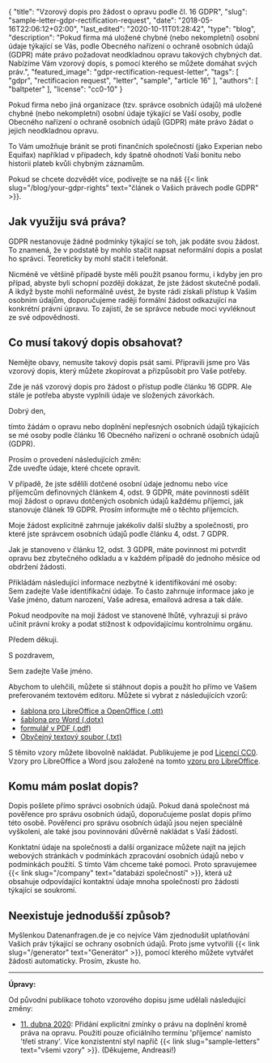 {
    "title": "Vzorový dopis pro žádost o opravu podle čl. 16 GDPR",
    "slug": "sample-letter-gdpr-rectification-request",
    "date": "2018-05-16T22:06:12+02:00",
    "last_edited": "2020-10-11T01:28:42",
    "type": "blog",
    "description": "Pokud firma má uložené chybné (nebo nekompletní) osobní údaje týkající se Vás, podle Obecného nařízení o ochraně osobních údajů (GDPR) máte právo požadovat neodkladnou opravu takových chybných dat. Nabízíme Vám vzorový dopis, s pomocí kterého se můžete domáhat svých práv.",
    "featured_image": "gdpr-rectification-request-letter",
    "tags": [ "gdpr", "rectificacion request", "letter", "sample", "article 16" ],
    "authors": [ "baltpeter" ],
    "license": "cc0-10"
}

Pokud firma nebo jiná organizace (tzv. správce osobních údajů) má uložené chybné (nebo nekompletní) osobní údaje týkající se Vaší osoby, podle Obecného nařízení o ochraně osobních údajů (GDPR) máte právo žádat o jejich neodkladnou opravu. 

To Vám umožňuje bránit se proti finančních společností (jako Experian nebo Equifax) například v případech, kdy špatně ohodnotí Vaši bonitu nebo historii plateb kvůli chybným záznamům.

Pokud se chcete dozvědět více, podívejte se na náš {{< link slug="/blog/your-gdpr-rights" text="článek o Vašich právech podle GDPR" >}}.

## Jak využiju svá práva?

GDPR nestanovuje žádné podmínky týkající se toh, jak podáte svou žádost. To znamená, že v podstatě by mohlo stačit napsat neformální dopis a poslat ho správci. Teoreticky by mohl stačit i telefonát.

Nicméně ve většině případě byste měli použít psanou formu, i kdyby jen pro případ, abyste byli schopní později dokázat, že jste žádost skutečně podali. A ikdyž byste mohli neformálně uvést, že byste rádi získali přístup k Vašim osobním údajům, doporučujeme raději formální žádost odkazující na konkrétní právní úpravu. To zajistí, že se správce nebude moci vyvléknout ze své odpovědnosti.

## Co musí takový dopis obsahovat?

Nemějte obavy, nemusíte takový dopis psát sami. Připravili jsme pro Vás vzorový dopis, který můžete zkopírovat a přizpůsobit pro Vaše potřeby.

Zde je náš vzorový dopis pro žádost o přístup podle článku 16 GDPR. Ale stále je potřeba abyste vyplnili údaje ve <span class="blog-letter-fill-in">složených závorkách</span>. 

<div class="blog-letter">
<p>Dobrý den,</p>

<p>tímto žádám o opravu nebo doplnění nepřesných osobních údajů týkajících se mé osoby podle článku 16 Obecného nařízení o ochraně osobních údajů (GDPR).</p>

<p>Prosím o provedení následujících změn:<br>
<span class="blog-letter-fill-in">Zde uveďte údaje, které chcete opravit.</span></p>

<p>V případě, že jste sdělili dotčené osobní údaje jednomu nebo více příjemcům definovných článkem 4, odst. 9 GDPR, máte povinnosti sdělit moji žádost o opravu dotčených osobních údajů každému příjemci, jak stanovuje článek 19 GDPR. Prosím informujte mě o těchto příjemcích.</p>

<p>Moje žádost explicitně zahrnuje jakékoliv další služby a společnosti, pro které jste správcem osobních údajů podle článku 4, odst. 7 GDPR.</p>

<p>Jak je stanoveno v článku 12, odst. 3 GDPR, máte povinnost mi potvrdit opravu bez zbytečného odkladu a v každém případě do jednoho měsíce od obdržení žádosti.</p>

<p>Přikládám následující informace nezbytné k identifikování mé osoby:<br>
<span class="blog-letter-fill-in">Sem zadejte Vaše identifikační údaje. To často zahrnuje informace jako je Vaše jméno, datum narození, Vaše adresa, emailová adresa a tak dále.</span></p>

<p>Pokud neodpovíte na moji žádost ve stanovené lhůtě, vyhrazuji si právo učinit právní kroky a podat stížnost k odpovídajícímu kontrolnímu orgánu.</p>

<p>Předem děkuji.</p>

<p>S pozdravem,</p>

<p><span class="blog-letter-fill-in">Sem zadejte Vaše jméno.</span></p>
</div>

Abychom to ulehčili, můžete si stáhnout dopis a použít ho přímo ve Vašem preferovaném textovém editoru. Můžete si vybrat z následujících vzorů:<!-- TODO: Host these ourselves and give them some nice buttons. -->

* [šablona pro LibreOffice a OpenOffice (.ott)](/downloads/sample-letter-gdpr-rectification-request-datarequests.org.ott)
* [šablona pro Word (.dotx)](/downloads/sample-letter-gdpr-rectification-request-datarequests.org.dotx)
* [formulář v PDF (.pdf)](/downloads/sample-letter-gdpr-rectification-request-datarequests.org.pdf)
* [Obyčejný textový soubor (.txt)](/downloads/sample-letter-gdpr-rectification-request-datarequests.org.txt)

S těmito vzory můžete libovolně nakládat. Publikujeme je pod [Licencí CC0](https://creativecommons.org/publicdomain/zero/1.0/). Vzory pro LibreOffice a Word jsou založené na tomto [vzoru pro LibreOffice](https://extensions.libreoffice.org/templates/geschaeftsbrief-din-5008-2011-b-a4-ib).

## Komu mám poslat dopis?

Dopis pošlete přímo správci osobních údajů. Pokud daná společnost má pověřence pro správu osobních údajů, doporučujeme poslat dopis přímo této osobě. Pověřenci pro správu osobních údajů jsou nejen speciálně vyškoleni, ale také jsou povinnováni důvěrně nakládat s Vaší žádostí.

Konktatní údaje na společnosti a další organizace můžete najít na jejich webových stránkách v podmínkách zpracování osobních údajů nebo v podmínkách použití. S tímto Vám chceme také pomoci. Proto spravujemee {{< link slug="/company" text="databázi společností" >}}, která už obsahuje odpovídající kontaktní údaje mnoha společností pro žádosti týkající se soukromí.

## Neexistuje jednodušší způsob?

Myšlenkou Datenanfragen.de je co nejvíce Vám zjednodušit uplatňování Vašich práv týkající se ochrany osobních údajů. Proto jsme vytvořili {{< link slug="/generator" text="Generátor" >}}, pomocí kterého můžete vytvářet žádosti automaticky. Prosím, zkuste ho.

---

**Úpravy:**

Od původní publikace tohoto vzorového dopisu jsme udělali následující změny:

* [11. dubna 2020](https://github.com/datenanfragen/data/pull/562/commits/7bbcff8144a743adf90e3ec29bddc8626156e829#diff-8ffcdb3fe2a0fb689b1a52eb5368df26): Přidání explicitní zmínky o právu na doplnění kromě práva na opravu. Použití pouze oficiálního termínu 'příjemce' namísto 'třetí strany'. Více konzistentní styl napříč {{< link slug="sample-letters" text="všemi vzory" >}}. (Děkujeme, Andreasi!)

